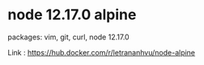 # node 12.17.0 alpine
packages: vim, git, curl, node 12.17.0

Link : https://hub.docker.com/r/letrananhvu/node-alpine